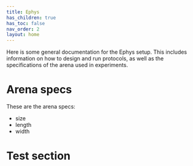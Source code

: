 ```yaml
---
title: Ephys
has_children: true
has_toc: false
nav_order: 2
layout: home
---
```


Here is some general documentation for the Ephys setup. This includes information on how to design and run protocols, as well as the specifications of the arena used in experiments.

# Arena specs

These are the arena specs:
- size
- length
- width

# Test section